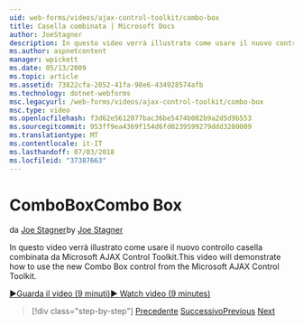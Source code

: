 ```yaml
---
uid: web-forms/videos/ajax-control-toolkit/combo-box
title: Casella combinata | Microsoft Docs
author: JoeStagner
description: In questo video verrà illustrato come usare il nuovo controllo casella combinata da Microsoft AJAX Control Toolkit.
ms.author: aspnetcontent
manager: wpickett
ms.date: 05/13/2009
ms.topic: article
ms.assetid: 73822cfa-2052-41fa-98e6-434928574afb
ms.technology: dotnet-webforms
msc.legacyurl: /web-forms/videos/ajax-control-toolkit/combo-box
msc.type: video
ms.openlocfilehash: f3d62e5612077bac36be5474b082b9a2d5d9b553
ms.sourcegitcommit: 953ff9ea4369f154d6fd0239599279ddd3280009
ms.translationtype: MT
ms.contentlocale: it-IT
ms.lasthandoff: 07/03/2018
ms.locfileid: "37387663"
---
```

<a name="combo-box"></a><span data-ttu-id="538b6-103">ComboBox</span><span class="sxs-lookup"><span data-stu-id="538b6-103">Combo Box</span></span>
====================
<span data-ttu-id="538b6-104">da [Joe Stagner](https://github.com/JoeStagner)</span><span class="sxs-lookup"><span data-stu-id="538b6-104">by [Joe Stagner](https://github.com/JoeStagner)</span></span>

<span data-ttu-id="538b6-105">In questo video verrà illustrato come usare il nuovo controllo casella combinata da Microsoft AJAX Control Toolkit.</span><span class="sxs-lookup"><span data-stu-id="538b6-105">This video will demonstrate how to use the new Combo Box control from the Microsoft AJAX Control Toolkit.</span></span>

[<span data-ttu-id="538b6-106">&#9654;Guarda il video (9 minuti)</span><span class="sxs-lookup"><span data-stu-id="538b6-106">&#9654; Watch video (9 minutes)</span></span>](https://channel9.msdn.com/Blogs/ASP-NET-Site-Videos/combo-box)

> [!div class="step-by-step"]
> <span data-ttu-id="538b6-107">[Precedente](color-picker.md)
> [Successivo](editor-control.md)</span><span class="sxs-lookup"><span data-stu-id="538b6-107">[Previous](color-picker.md)
[Next](editor-control.md)</span></span>
